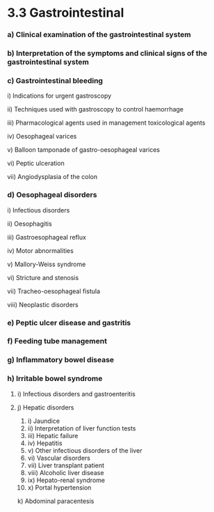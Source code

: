 # 3.3 Gastrointestinal



### a\)  Clinical examination of the gastrointestinal system

### b\)  Interpretation of the symptoms and clinical signs of the gastrointestinal system

### c\)  Gastrointestinal bleeding

i\)  Indications for urgent gastroscopy

ii\)  Techniques used with gastroscopy to control haemorrhage

iii\)  Pharmacological agents used in management toxicological agents

iv\)  Oesophageal varices

v\)  Balloon tamponade of gastro-oesophageal varices

vi\)  Peptic ulceration

vii\)  Angiodysplasia of the colon

### d\)  Oesophageal disorders

i\)  Infectious disorders

ii\)  Oesophagitis

iii\)  Gastroesophageal reflux

iv\)  Motor abnormalities

v\)  Mallory-Weiss syndrome

vi\)  Stricture and stenosis

vii\)  Tracheo-oesophageal fistula

viii\)  Neoplastic disorders

### e\)  Peptic ulcer disease and gastritis

### f\)  Feeding tube management

### g\)  Inflammatory bowel disease

### h\)  Irritable bowel syndrome

1. i\)  Infectious disorders and gastroenteritis
2. j\)  Hepatic disorders

   1. i\)  Jaundice
   2. ii\)  Interpretation of liver function tests
   3. iii\)  Hepatic failure
   4. iv\)  Hepatitis
   5. v\)  Other infectious disorders of the liver
   6. vi\)  Vascular disorders
   7. vii\)  Liver transplant patient
   8. viii\)  Alcoholic liver disease
   9. ix\)  Hepato-renal syndrome
   10. x\)  Portal hypertension

   k\) Abdominal paracentesis

